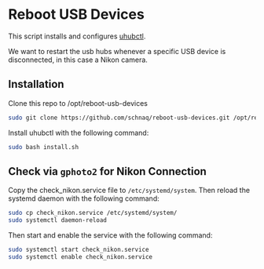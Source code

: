 # Reboot USB Devices

This script installs and configures [uhubctl](https://github.com/mvp/uhubctl).

We want to restart the usb hubs whenever a specific USB device is disconnected,
in this case a Nikon camera.

## Installation

Clone this repo to /opt/reboot-usb-devices

```bash
sudo git clone https://github.com/schnaq/reboot-usb-devices.git /opt/reboot-usb-devices
```

Install uhubctl with the following command:

```bash
sudo bash install.sh
```

## Check via `gphoto2` for Nikon Connection

Copy the check_nikon.service file to `/etc/systemd/system`. Then reload the
systemd daemon with the following command:

```bash
sudo cp check_nikon.service /etc/systemd/system/
sudo systemctl daemon-reload
```

Then start and enable the service with the following command:

```bash
sudo systemctl start check_nikon.service
sudo systemctl enable check_nikon.service
```
